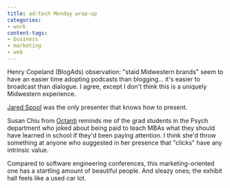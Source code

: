 ```yaml
---
title: ad:tech Monday wrap-up
categories:
- work
content-tags:
- business
- marketing
- web
---
```


Henry Copeland (BlogAds) observation: "staid Midwestern brands" seem to have an easier time adopting podcasts than blogging... it's easier to broadcast than dialogue.  I agree, except I don't think this is a uniquely Midwestern experience.

[Jared Spool][1] was the only presenter that knows how to present.

Susan Chiu from [Octanti][2] reminds me of the grad students in the Psych department who joked about being paid to teach MBAs what they should have learned in school if they'd been paying attention.  I think she'd throw something at anyone who suggested in her presence that "clicks" have any intrinsic value.

Compared to software engineering conferences, this marketing-oriented one has a startling amount of beautiful people.  And sleazy ones; the exhibit hall feels like a used car lot.

   [1]: http://www.uie.com/about/consultants/
   [2]: http://www.octanti.com/
